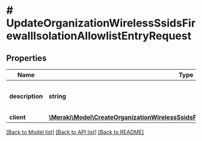 # # UpdateOrganizationWirelessSsidsFirewallIsolationAllowlistEntryRequest

## Properties

Name | Type | Description | Notes
------------ | ------------- | ------------- | -------------
**description** | **string** | The description of mac address | [optional]
**client** | [**\Meraki\Model\CreateOrganizationWirelessSsidsFirewallIsolationAllowlistEntryRequestClient**](CreateOrganizationWirelessSsidsFirewallIsolationAllowlistEntryRequestClient.md) |  | [optional]

[[Back to Model list]](../../README.md#models) [[Back to API list]](../../README.md#endpoints) [[Back to README]](../../README.md)
